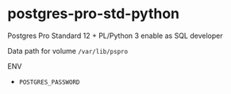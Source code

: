 # postgres-pro-std-python
 Postgres Pro Standard 12 + PL/Python 3 enable as SQL developer


Data path for volume `/var/lib/pspro`

ENV
- `POSTGRES_PASSWORD`